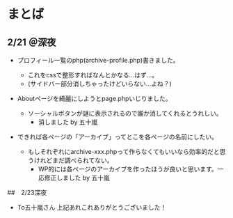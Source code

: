# まとば
##  2/21 ＠深夜
- プロフィール一覧のphp(archive-profile.php)書きました。
    - これをcssで整形すればなんとかなる…はず…。
    - (サイドバー部分消しちゃったけどいらない…よね？)

- Aboutページを綺麗にしようとpage.phpいじりました。
    - ソーシャルボタンが謎に表示されるので誰か消してくれるとうれしい。
        - 消しました by 五十嵐

- できれば各ページの「アーカイブ」ってとこを各ページの名前にしたい。
    - もしそれぞれにarchive-xxx.phpって作らなくてもいいなら効率的だと思うけれどまだ調べられてない。
        - WP的には各ページのアーカイブを作ったほうが良いと思います。一応修正しました by 五十嵐

##　2/23深夜
- To五十嵐さん 上記あれこれありがとうございました！